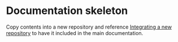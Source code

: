 # Documentation skeleton

Copy contents into a new repository and reference [Integrating a new repository](https://australian-imaging-service.github.io/docs/contributing/new-repo/) to have it included in the main documentation.
